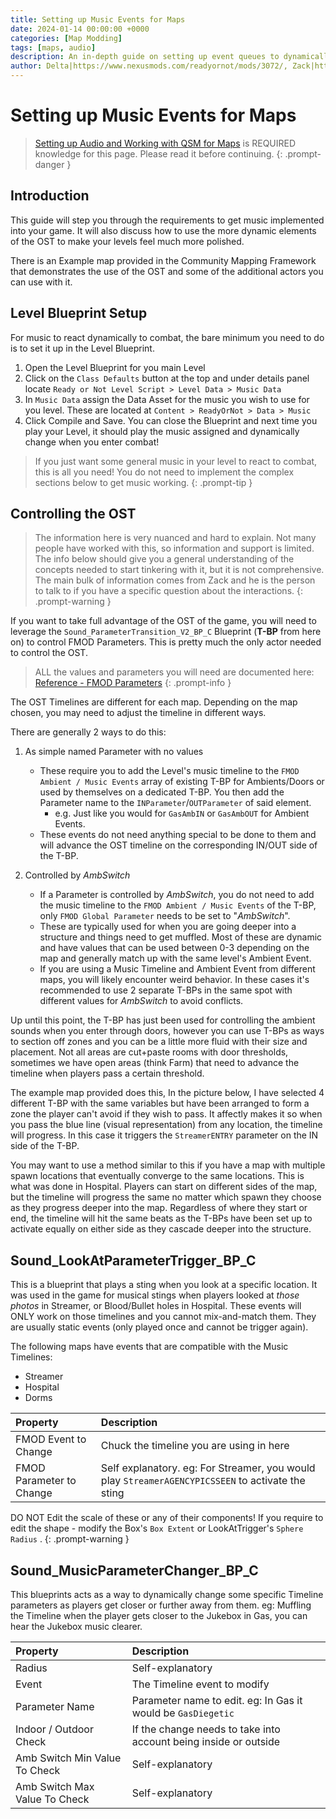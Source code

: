 ```yaml
---
title: Setting up Music Events for Maps
date: 2024-01-14 00:00:00 +0000
categories: [Map Modding]
tags: [maps, audio]
description: An in-depth guide on setting up event queues to dynamically change the music in your map. 
author: Delta|https://www.nexusmods.com/readyornot/mods/3072/, Zack|https://voidinteractive.net/, 
---
```


# Setting up Music Events for Maps

>[Setting up Audio and Working with QSM for Maps](/posts/mapping_audio) is REQUIRED knowledge for this page. Please read it before continuing.
{: .prompt-danger }

## Introduction

This guide will step you through the requirements to get music implemented into your game. It will also discuss how to use the more dynamic elements of the OST to make your levels feel much more polished. 

There is an Example map provided in the Community Mapping Framework that demonstrates the use of the OST and some of the additional actors you can use with it.

## Level Blueprint Setup
 
For music to react dynamically to combat, the bare minimum you need to do is to set it up in the Level Blueprint. 

1. Open the Level Blueprint for you main Level
2. Click on the `Class Defaults` button at the top and under details panel locate `Ready or Not Level Script > Level Data > Music Data`
3. In `Music Data` assign the Data Asset for the music you wish to use for you level. These are located at `Content > ReadyOrNot > Data > Music`
4. Click Compile and Save. You can close the Blueprint and next time you play your Level, it should play the music assigned and dynamically change when you enter combat!

>If you just want some general music in your level to react to combat, this is all you need! You do not need to implement the complex sections below to get music working.
{: .prompt-tip }

## Controlling the OST

>The information here is very nuanced and hard to explain. Not many people have worked with this, so information and support is limited. The info below should give you a general understanding of the concepts needed to start tinkering with it, but it is not comprehensive. The main bulk of information comes from Zack and he is the person to talk to if you have a specific question about the interactions.
{: .prompt-warning }

If you want to take full advantage of the OST of the game, you will need to leverage the `Sound_ParameterTransition_V2_BP_C` Blueprint (**T-BP** from here on) to control FMOD Parameters. This is pretty much the only actor needed to control the OST.

>ALL the values and parameters you will need are documented here: [Reference - FMOD Parameters](/posts/reference_fmod_parameters)
{: .prompt-info }

The OST Timelines are different for each map. Depending on the map chosen, you may need to adjust the timeline in different ways. 

There are generally 2 ways to do this:

1. As simple named Parameter with no values
    * These require you to add the Level's music timeline to the `FMOD Ambient / Music Events` array of existing T-BP for Ambients/Doors or used by themselves on a dedicated T-BP. You then add the Parameter name to the `INParameter`/`OUTParameter` of said element.
        * e.g. Just like you would for `GasAmbIN` or `GasAmbOUT` for Ambient Events.
    * These events do not need anything special to be done to them and will advance the OST timeline on the corresponding IN/OUT side of the T-BP.
    
2. Controlled by _AmbSwitch_
    * If a Parameter is controlled by _AmbSwitch_, you do not need to add the music timeline to the `FMOD Ambient / Music Events` of the T-BP, only `FMOD Global Parameter` needs to be set to "_AmbSwitch_".
    * These are typically used for when you are going deeper into a structure and things need to get muffled. Most of these are dynamic and have values that can be used between 0-3 depending on the map and generally match up with the same level's Ambient Event.
    * If you are using a Music Timeline and Ambient Event from different maps, you will likely encounter weird behavior. In these cases it's recommended to use 2 separate T-BPs in the same spot with different values for _AmbSwitch_ to avoid conflicts.

Up until this point, the T-BP has just been used for controlling the ambient sounds when you enter through doors, however you can use T-BPs as ways to section off zones and you can be a little more fluid with their size and placement. Not all areas are cut+paste rooms with door thresholds, sometimes we have open areas (think Farm) that need to advance the timeline when players pass a certain threshold.

The example map provided does this, In the picture below, I have selected 4 different T-BP with the same variables but have been arranged to form a zone the player can't avoid if they wish to pass. It affectly makes it so when you pass the blue line (visual representation) from any location, the timeline will progress. In this case it triggers the `StreamerENTRY` parameter on the IN side of the T-BP. 

You may want to use a method similar to this if you have a map with multiple spawn locations that eventually converge to the same locations. This is what was done in Hospital. Players can start on different sides of the map, but the timeline will progress the same no matter which spawn they choose as they progress deeper into the map. Regardless of where they start or end, the timeline will hit the same beats as the T-BPs have been set up to activate equally on either side as they cascade deeper into the structure. 

## Sound_LookAtParameterTrigger_BP_C

This is a blueprint that plays a sting when you look at a specific location. It was used in the game for musical stings when players looked at _those photos_ in Streamer, or Blood/Bullet holes in Hospital. These events will ONLY work on those timelines and you cannot mix-and-match them. They are usually static events (only played once and cannot be trigger again).

The following maps have events that are compatible with the Music Timelines:
* Streamer
* Hospital
* Dorms

| Property | Description |
|:---|:---|
| FMOD Event to Change | Chuck the timeline you are using in here  |
| FMOD Parameter to Change | Self explanatory. eg: For Streamer, you would play `StreamerAGENCYPICSSEEN` to activate the sting |

DO NOT Edit the scale of these or any of their components! If you require to edit the shape - modify the Box's `Box Extent` or LookAtTrigger's `Sphere Radius` .
{: .prompt-warning }

## Sound_MusicParameterChanger_BP_C

This blueprints acts as a way to dynamically change some specific Timeline parameters as players get closer or further away from them. eg: Muffling the Timeline when the player gets closer to the Jukebox in Gas, you can hear the Jukebox music clearer.

| Property | Description |
|:---|:---|
| Radius | Self-explanatory  |
| Event | The Timeline event to modify |
| Parameter Name | Parameter name to edit. eg: In Gas it would be `GasDiegetic` |
| Indoor / Outdoor Check | If the change needs to take into account being inside or outside |
| Amb Switch Min Value To Check | Self-explanatory |
| Amb Switch Max Value To Check | Self-explanatory |
